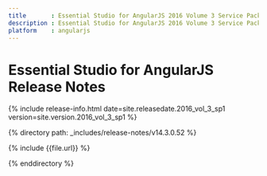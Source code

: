 ```yaml
---
title 		: Essential Studio for AngularJS 2016 Volume 3 Service Pack 1 Release Notes
description : Essential Studio for AngularJS 2016 Volume 3 Service Pack 1 Release Notes
platform 	: angularjs
---
```


# Essential Studio for AngularJS Release Notes

{% include release-info.html date=site.releasedate.2016_vol_3_sp1 version=site.version.2016_vol_3_sp1  %} 

{% directory path: _includes/release-notes/v14.3.0.52 %}

{% include {{file.url}} %}

{% enddirectory %}